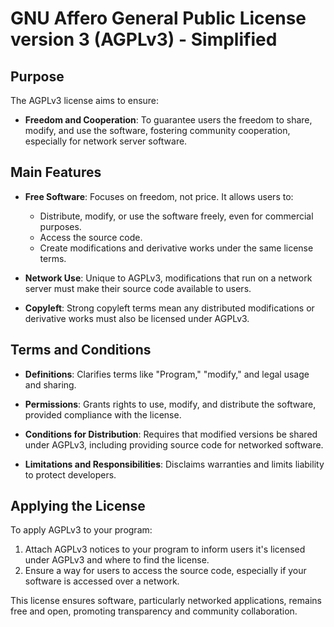 # GNU Affero General Public License version 3 (AGPLv3) - Simplified

## Purpose

The AGPLv3 license aims to ensure:
- **Freedom and Cooperation**: To guarantee users the freedom to share, modify, and use the software, fostering community cooperation, especially for network server software.

## Main Features

- **Free Software**: Focuses on freedom, not price. It allows users to:
  - Distribute, modify, or use the software freely, even for commercial purposes.
  - Access the source code.
  - Create modifications and derivative works under the same license terms.

- **Network Use**: Unique to AGPLv3, modifications that run on a network server must make their source code available to users.

- **Copyleft**: Strong copyleft terms mean any distributed modifications or derivative works must also be licensed under AGPLv3.

## Terms and Conditions

- **Definitions**: Clarifies terms like "Program," "modify," and legal usage and sharing.

- **Permissions**: Grants rights to use, modify, and distribute the software, provided compliance with the license.

- **Conditions for Distribution**: Requires that modified versions be shared under AGPLv3, including providing source code for networked software.

- **Limitations and Responsibilities**: Disclaims warranties and limits liability to protect developers.

## Applying the License

To apply AGPLv3 to your program:
1. Attach AGPLv3 notices to your program to inform users it's licensed under AGPLv3 and where to find the license.
2. Ensure a way for users to access the source code, especially if your software is accessed over a network.

This license ensures software, particularly networked applications, remains free and open, promoting transparency and community collaboration.
